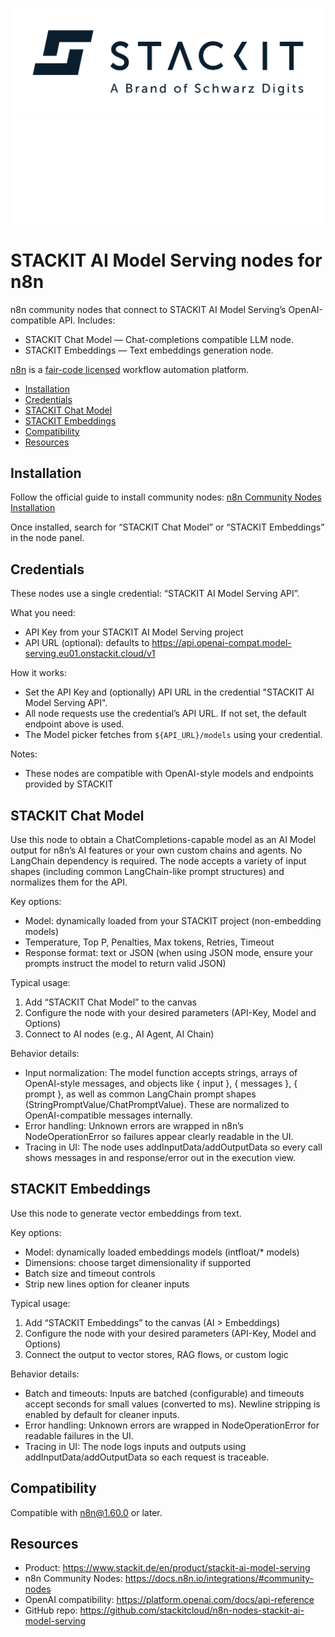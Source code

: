 ![Project banner](.github/images/stackit-logo-light.svg#gh-light-mode-only)
![Project banner](.github/images/stackit-logo-dark.svg#gh-dark-mode-only)

# STACKIT AI Model Serving nodes for n8n

n8n community nodes that connect to STACKIT AI Model Serving’s OpenAI-compatible API. Includes:

- STACKIT Chat Model — Chat-completions compatible LLM node.
- STACKIT Embeddings — Text embeddings generation node.

[n8n](https://n8n.io/) is a [fair-code licensed](https://docs.n8n.io/reference/license/) workflow automation platform.

- [Installation](#installation)
- [Credentials](#credentials)
- [STACKIT Chat Model](#stackit-chat-model)
- [STACKIT Embeddings](#stackit-embeddings)
- [Compatibility](#compatibility)
- [Resources](#resources)

## Installation

Follow the official guide to install community nodes: [n8n Community Nodes Installation](https://docs.n8n.io/integrations/community-nodes/installation/)

Once installed, search for “STACKIT Chat Model” or “STACKIT Embeddings” in the node panel.

## Credentials

These nodes use a single credential: “STACKIT AI Model Serving API”.

What you need:

- API Key from your STACKIT AI Model Serving project
- API URL (optional): defaults to <https://api.openai-compat.model-serving.eu01.onstackit.cloud/v1>

How it works:

- Set the API Key and (optionally) API URL in the credential "STACKIT AI Model Serving API".
- All node requests use the credential’s API URL. If not set, the default endpoint above is used.
- The Model picker fetches from `${API_URL}/models` using your credential.

Notes:

- These nodes are compatible with OpenAI-style models and endpoints provided by STACKIT

## STACKIT Chat Model

Use this node to obtain a ChatCompletions-capable model as an AI Model output for n8n’s AI features or your own custom chains and agents. No LangChain dependency is required. The node accepts a variety of input shapes (including common LangChain-like prompt structures) and normalizes them for the API.

Key options:

- Model: dynamically loaded from your STACKIT project (non-embedding models)
- Temperature, Top P, Penalties, Max tokens, Retries, Timeout
- Response format: text or JSON (when using JSON mode, ensure your prompts instruct the model to return valid JSON)

Typical usage:

1. Add “STACKIT Chat Model” to the canvas
2. Configure the node with your desired parameters (API-Key, Model and Options)
3. Connect to AI nodes (e.g., AI Agent, AI Chain)

Behavior details:

- Input normalization: The model function accepts strings, arrays of OpenAI-style messages, and objects like { input }, { messages }, { prompt }, as well as common LangChain prompt shapes (StringPromptValue/ChatPromptValue). These are normalized to OpenAI-compatible messages internally.
- Error handling: Unknown errors are wrapped in n8n’s NodeOperationError so failures appear clearly readable in the UI.
- Tracing in UI: The node uses addInputData/addOutputData so every call shows messages in and response/error out in the execution view.

## STACKIT Embeddings

Use this node to generate vector embeddings from text.

Key options:

- Model: dynamically loaded embeddings models (intfloat/* models)
- Dimensions: choose target dimensionality if supported
- Batch size and timeout controls
- Strip new lines option for cleaner inputs

Typical usage:

1. Add “STACKIT Embeddings” to the canvas (AI > Embeddings)
2. Configure the node with your desired parameters (API-Key, Model and Options)
3. Connect the output to vector stores, RAG flows, or custom logic

Behavior details:

- Batch and timeouts: Inputs are batched (configurable) and timeouts accept seconds for small values (converted to ms). Newline stripping is enabled by default for cleaner inputs.
- Error handling: Unknown errors are wrapped in NodeOperationError for readable failures in the UI.
- Tracing in UI: The node logs inputs and outputs using addInputData/addOutputData so each request is traceable.

## Compatibility

Compatible with n8n@1.60.0 or later.

## Resources

- Product: <https://www.stackit.de/en/product/stackit-ai-model-serving>
- n8n Community Nodes: <https://docs.n8n.io/integrations/#community-nodes>
- OpenAI compatibility: <https://platform.openai.com/docs/api-reference>
- GitHub repo: <https://github.com/stackitcloud/n8n-nodes-stackit-ai-model-serving>
